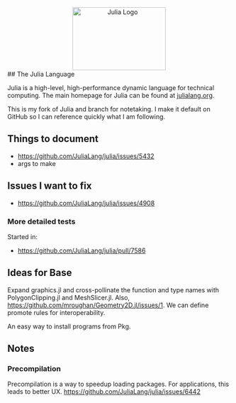 <a name="logo"/>
<div align="center">
<a href="http://julialang.org/" target="_blank">
<img src="http://julialang.org/images/logo_hires.png" alt="Julia Logo" width="210" height="142"></img>
</a>
</div>
<a name="The-Julia-Language"/>
## The Julia Language

Julia is a high-level, high-performance dynamic language for technical computing.
The main homepage for Julia can be found at [julialang.org](http://julialang.org/).

This is my fork of Julia and branch for notetaking. I make it default on GitHub so I can reference quickly what I am following.


## Things to document
* https://github.com/JuliaLang/julia/issues/5432
* args to make

## Issues I want to fix
* https://github.com/JuliaLang/julia/issues/4908

### More detailed tests
Started in:
* https://github.com/JuliaLang/julia/pull/7586

## Ideas for Base
Expand graphics.jl and cross-pollinate the function and type names with PolygonClipping.jl and MeshSlicer.jl. Also, https://github.com/mroughan/Geometry2D.jl/issues/1. We can define promote rules for interoperability.

An easy way to install programs from Pkg.


## Notes
### Precompilation
Precompilation is a way to speedup loading packages. For applications, this leads to better UX.
https://github.com/JuliaLang/julia/issues/6442
